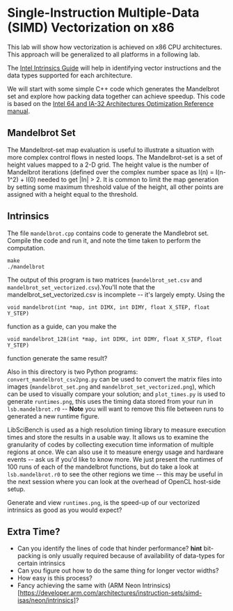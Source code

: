 
# Single-Instruction Multiple-Data (SIMD) Vectorization on x86

This lab will show how vectorization is achieved on x86 CPU architectures.
This approach will be generalized to all platforms in a following lab.

The [Intel Intrinsics Guide](https://software.intel.com/sites/landingpage/IntrinsicsGuide/) will help in identifying vector instructions and the data types supported for each architecture.

We will start with some simple C++ code which generates the Mandelbrot set and explore how packing data together can achieve speedup.
This code is based on the [Intel 64 and IA-32 Architectures Optimization Reference manual](https://www.intel.com/content/dam/www/public/us/en/documents/manuals/64-ia-32-architectures-optimization-manual.pdf).

## Mandelbrot Set

The Mandelbrot-set map evaluation is useful to illustrate a situation with more complex control flows in nested loops.
The Mandelbrot-set is a set of height values mapped to a 2-D grid.
The height value is the number of Mandelbrot iterations (defined over the complex number space as I(n) = I(n-1^2) + I(0) needed to get |In| > 2.
It is common to limit the map generation by setting some maximum threshold value of the height, all other points are assigned with a height equal to the threshold. 

## Intrinsics

The file `mandelbrot.cpp` contains code to generate the Mandlebrot set.
Compile the code and run it, and note the time taken to perform the computation.

```
make
./mandelbrot
```

The output of this program is two matrices (`mandelbrot_set.csv` and `mandelbrot_set_vectorized.csv`).You'll note that the mandelbrot_set_vectorized.csv is incomplete -- it's largely empty.
Using the

```
void mandelbrot(int *map, int DIMX, int DIMY, float X_STEP, float Y_STEP)
```

function as a guide, can you make the

```
void mandelbrot_128(int *map, int DIMX, int DIMY, float X_STEP, float Y_STEP)
```

function generate the same result?

Also in this directory is two Python programs: `convert_mandelbrot_csv2png.py` can be used to convert the matrix files into images (`mandelbrot_set.png` and `mandelbrot_set_vectorized.png`), which can be used to visually compare your solution; and `plot_times.py` is used to generate `runtimes.png`, this uses the timing data stored from your run in `lsb.mandelbrot.r0` -- **Note** you will want to remove this file between runs to generated a new runtime figure.

LibSciBench is used as a high resolution timing library to measure execution times and store the results in a usable way.
It allows us to examine the granularity of codes by collecting execution time information of multiple regions at once.
We can also use it to measure energy usage and hardware events -- ask us if you'd like to know more.
We just present the runtimes of 100 runs of each of the mandelbrot functions, but do take a look at `lsb.mandelbrot.r0` to see the other regions we time -- this may be useful in the next session where you can look at the overhead of OpenCL host-side setup.

Generate and view `runtimes.png`, is the speed-up of our vectorized intrinsics as good as you would expect?

## Extra Time?

* Can you identify the lines of code that hinder performance? **hint** bit-packing is only usually required because of availability of data-types for certain intrinsics
* Can you figure out how to do the same thing for longer vector widths?
* How easy is this process?
* Fancy achieving the same with (ARM Neon Intrinsics)[https://developer.arm.com/architectures/instruction-sets/simd-isas/neon/intrinsics]?

